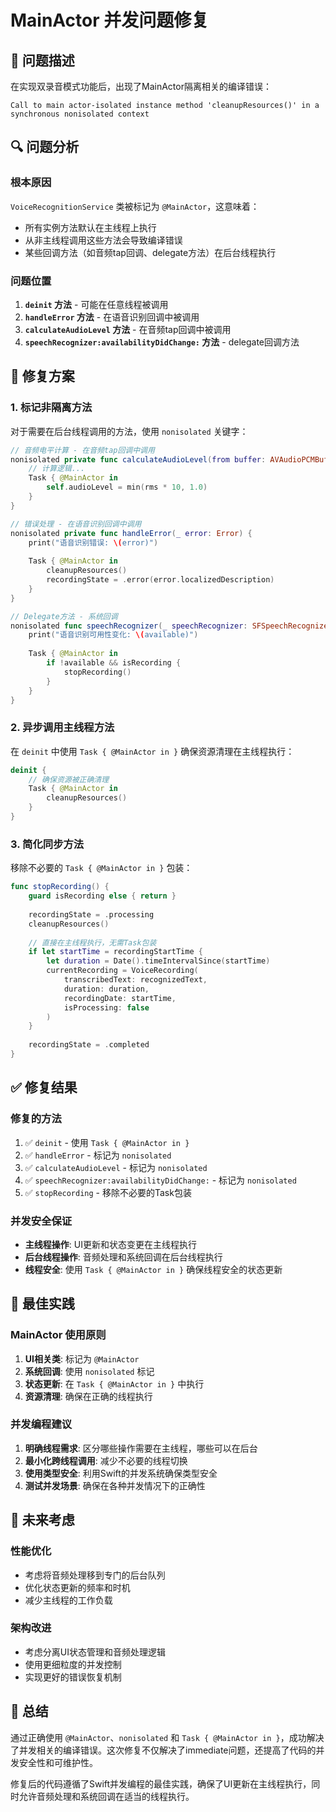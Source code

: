 # MainActor 并发问题修复

## 🐛 问题描述

在实现双录音模式功能后，出现了MainActor隔离相关的编译错误：

```
Call to main actor-isolated instance method 'cleanupResources()' in a synchronous nonisolated context
```

## 🔍 问题分析

### 根本原因
`VoiceRecognitionService` 类被标记为 `@MainActor`，这意味着：
- 所有实例方法默认在主线程上执行
- 从非主线程调用这些方法会导致编译错误
- 某些回调方法（如音频tap回调、delegate方法）在后台线程执行

### 问题位置
1. **`deinit` 方法** - 可能在任意线程被调用
2. **`handleError` 方法** - 在语音识别回调中被调用
3. **`calculateAudioLevel` 方法** - 在音频tap回调中被调用
4. **`speechRecognizer:availabilityDidChange:` 方法** - delegate回调方法

## 🔧 修复方案

### 1. 标记非隔离方法
对于需要在后台线程调用的方法，使用 `nonisolated` 关键字：

```swift
// 音频电平计算 - 在音频tap回调中调用
nonisolated private func calculateAudioLevel(from buffer: AVAudioPCMBuffer) {
    // 计算逻辑...
    Task { @MainActor in
        self.audioLevel = min(rms * 10, 1.0)
    }
}

// 错误处理 - 在语音识别回调中调用
nonisolated private func handleError(_ error: Error) {
    print("语音识别错误: \(error)")
    
    Task { @MainActor in
        cleanupResources()
        recordingState = .error(error.localizedDescription)
    }
}

// Delegate方法 - 系统回调
nonisolated func speechRecognizer(_ speechRecognizer: SFSpeechRecognizer, availabilityDidChange available: Bool) {
    print("语音识别可用性变化: \(available)")
    
    Task { @MainActor in
        if !available && isRecording {
            stopRecording()
        }
    }
}
```

### 2. 异步调用主线程方法
在 `deinit` 中使用 `Task { @MainActor in }` 确保资源清理在主线程执行：

```swift
deinit {
    // 确保资源被正确清理
    Task { @MainActor in
        cleanupResources()
    }
}
```

### 3. 简化同步方法
移除不必要的 `Task { @MainActor in }` 包装：

```swift
func stopRecording() {
    guard isRecording else { return }
    
    recordingState = .processing
    cleanupResources()
    
    // 直接在主线程执行，无需Task包装
    if let startTime = recordingStartTime {
        let duration = Date().timeIntervalSince(startTime)
        currentRecording = VoiceRecording(
            transcribedText: recognizedText,
            duration: duration,
            recordingDate: startTime,
            isProcessing: false
        )
    }
    
    recordingState = .completed
}
```

## ✅ 修复结果

### 修复的方法
1. ✅ `deinit` - 使用 `Task { @MainActor in }`
2. ✅ `handleError` - 标记为 `nonisolated`
3. ✅ `calculateAudioLevel` - 标记为 `nonisolated`
4. ✅ `speechRecognizer:availabilityDidChange:` - 标记为 `nonisolated`
5. ✅ `stopRecording` - 移除不必要的Task包装

### 并发安全保证
- **主线程操作**: UI更新和状态变更在主线程执行
- **后台线程操作**: 音频处理和系统回调在后台线程执行
- **线程安全**: 使用 `Task { @MainActor in }` 确保线程安全的状态更新

## 🎯 最佳实践

### MainActor 使用原则
1. **UI相关类**: 标记为 `@MainActor`
2. **系统回调**: 使用 `nonisolated` 标记
3. **状态更新**: 在 `Task { @MainActor in }` 中执行
4. **资源清理**: 确保在正确的线程执行

### 并发编程建议
1. **明确线程需求**: 区分哪些操作需要在主线程，哪些可以在后台
2. **最小化跨线程调用**: 减少不必要的线程切换
3. **使用类型安全**: 利用Swift的并发系统确保类型安全
4. **测试并发场景**: 确保在各种并发情况下的正确性

## 🔮 未来考虑

### 性能优化
- 考虑将音频处理移到专门的后台队列
- 优化状态更新的频率和时机
- 减少主线程的工作负载

### 架构改进
- 考虑分离UI状态管理和音频处理逻辑
- 使用更细粒度的并发控制
- 实现更好的错误恢复机制

## 📝 总结

通过正确使用 `@MainActor`、`nonisolated` 和 `Task { @MainActor in }`，成功解决了并发相关的编译错误。这次修复不仅解决了immediate问题，还提高了代码的并发安全性和可维护性。

修复后的代码遵循了Swift并发编程的最佳实践，确保了UI更新在主线程执行，同时允许音频处理和系统回调在适当的线程执行。 